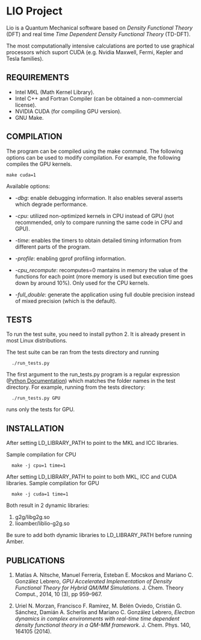 LIO Project
============

Lio is a Quantum Mechanical software based on _Density Functional Theory_ (DFT) and real time _Time Dependent Density Functional Theory_ (TD-DFT).

The most computationally intensive calculations are ported to use graphical processors which suport CUDA
(e.g. Nvidia Maxwell, Fermi, Kepler and Tesla families).

REQUIREMENTS
------------

* Intel MKL (Math Kernel Library).
* Intel C++ and Fortran Compiler (can be obtained a non-commercial license).
* NVIDIA CUDA (for compiling GPU version).
* GNU Make.

COMPILATION
------------

The program can be compiled using the make command. The following options can be used to modify
compilation. For example, the following compiles the GPU kernels.

```
make cuda=1 
```

Available options:

* _-dbg_: enable debugging information. It also enables several asserts which degrade performance.

* _-cpu_: utilized non-optimized kernels in CPU instead of GPU (not recommended, only to compare running the same code in CPU and GPU).

* _-time_: enables the timers to obtain detailed timing information from different parts of the program.

* _-profile_: enabling gprof profiling information.

* _-cpu\_recompute_: recomputes=0 mantains in memory the value of the functions for each point (more memory is used but execution time goes down by around 10%). Only used for the CPU kernels.

* _-full\_double_: generate the application using full double precision instead of mixed precision (which is the default).

TESTS
-----

To run the test suite, you need to install python 2. It is already present in most Linux distributions.

The test suite can be ran from the tests directory and running

```
  ./run_tests.py
```

The first argument to the run_tests.py program is a regular expression ([Python Documentation](https://docs.python.org/2/howto/regex.html)) which matches the folder names in the test
directory. For example, running from the tests directory:

```
  ./run_tests.py GPU
```

runs only the tests for GPU.

INSTALLATION
------------

After setting LD\_LIBRARY\_PATH to point to the MKL and ICC libraries.

Sample compilation for CPU

```
  make -j cpu=1 time=1
```

After setting LD\_LIBRARY\_PATH to point to both MKL, ICC and CUDA libraries.
Sample compilation for GPU

```
  make -j cuda=1 time=1
```

Both result in 2 dynamic libraries:

  1. g2g/libg2g.so
  2. lioamber/liblio-g2g.so

Be sure to add both dynamic libraries to LD\_LIBRARY\_PATH before running Amber.

PUBLICATIONS
------------

1. Matías A. Nitsche, Manuel Ferreria, Esteban E. Mocskos and Mariano C. González Lebrero, _GPU Accelerated Implementation of Density Functional Theory for Hybrid QM/MM Simulations_. J. Chem. Theory Comput., 2014, 10 (3), pp 959–967.

2.  Uriel N. Morzan, Francisco F. Ramírez, M. Belén Oviedo, Cristián G. Sánchez, Damián A. Scherlis and Mariano C. González Lebrero, _Electron dynamics in complex environments with real-time time dependent density functional theory in a QM-MM framework_. J. Chem. Phys. 140, 164105 (2014).
